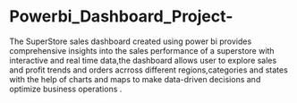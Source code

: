 # Powerbi_Dashboard_Project-
The SuperStore sales dashboard created using power bi provides comprehensive insights into the sales
performance of a superstore with interactive and real time data,the dashboard allows user to
explore sales and profit trends and orders acrross different regions,categories and states with the help
of charts and maps to make data-driven decisions and optimize business operations .
